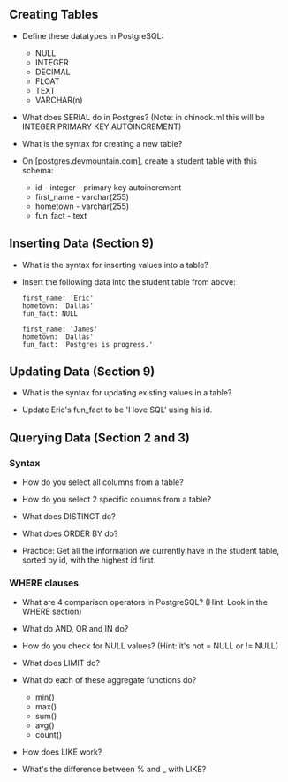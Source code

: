 ## Creating Tables

- Define these datatypes in PostgreSQL:

  - NULL
  - INTEGER
  - DECIMAL
  - FLOAT
  - TEXT
  - VARCHAR(n)

- What does SERIAL do in Postgres? (Note: in chinook.ml this will be INTEGER PRIMARY KEY AUTOINCREMENT)

- What is the syntax for creating a new table?

- On [postgres.devmountain.com], create a student table with this schema:
  - id - integer - primary key autoincrement
  - first_name - varchar(255)
  - hometown - varchar(255)
  - fun_fact - text

## Inserting Data (Section 9)

- What is the syntax for inserting values into a table?

- Insert the following data into the student table from above:
  
  ```
  first_name: 'Eric'
  hometown: 'Dallas'
  fun_fact: NULL
  ```
  
  ```
  first_name: 'James'
  hometown: 'Dallas'
  fun_fact: 'Postgres is progress.'
  ```

## Updating Data (Section 9)

- What is the syntax for updating existing values in a table?

- Update Eric's fun_fact to be 'I love SQL' using his id.

## Querying Data (Section 2 and 3)

### Syntax

- How do you select all columns from a table?

- How do you select 2 specific columns from a table?

- What does DISTINCT do?

- What does ORDER BY do?

- Practice: Get all the information we currently have in the student table, sorted by id, with the highest id first.

### WHERE clauses

- What are 4 comparison operators in PostgreSQL? (Hint: Look in the WHERE section)

- What do AND, OR and IN do?

- How do you check for NULL values? (Hint: it's not = NULL or != NULL)

- What does LIMIT do?

- What do each of these aggregate functions do?

  - min()
  - max()
  - sum()
  - avg()
  - count()

- How does LIKE work?

- What's the difference between % and \_ with LIKE?
